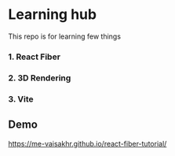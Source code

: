 # Learning hub

This repo is for learning few things 
### 1. React Fiber
### 2. 3D Rendering
### 3. Vite

## Demo

https://me-vaisakhr.github.io/react-fiber-tutorial/
